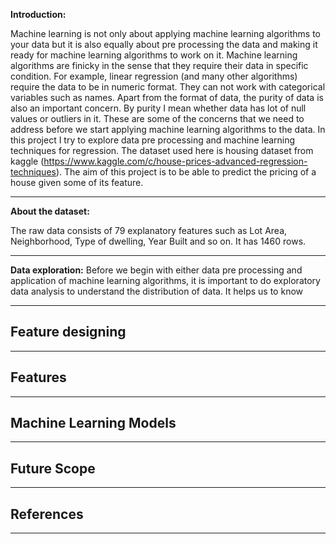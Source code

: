 
**Introduction:**

Machine learning is not only about applying machine learning algorithms to your data but it is also equally about pre processing the data and making it ready for machine learning algorithms to work on it. Machine learning algorithms are finicky in the sense that they require their data in specific condition. For example, linear regression (and many other algorithms) require the data to be in numeric format. They can not work with categorical variables such as names. Apart from the format of data, the purity of data is also an important concern. By purity I mean whether data has lot of null values or outliers in it. These are some of the concerns that we need to address before we start applying machine learning algorithms to the data. 
In this project I try to explore data pre processing and machine learning techniques for regression. The dataset used here is housing dataset from kaggle (https://www.kaggle.com/c/house-prices-advanced-regression-techniques). The aim of this project is to be able to predict the pricing of a house given some of its feature.
****************************************************************************************************************************************
**About the dataset:**

The raw data consists of 79 explanatory features such as  Lot Area, Neighborhood, Type of dwelling, Year Built and so on. It has 1460 rows. 

********************************************************************************************************************************************************************************************************************************************************************************
**Data exploration:**
Before we begin with either data pre processing and application of machine learning algorithms, it is important to do exploratory data analysis to understand the distribution of data. It helps us to know 


********************************************************************************************************************************************************************************************************************************************************************************

## Feature designing 
 


********************************************************************************************************************************************************************************************************************************************************************************

## Features
 


********************************************************************************************************************************************************************************************************************************************************************************

## Machine Learning Models 



********************************************************************************************************************************************************************************************************************************************************************************

## Future Scope




********************************************************************************************************************************************************************************************************************************************************************************

## References




********************************************************************************************************************************************************************************************************************************************************************************
